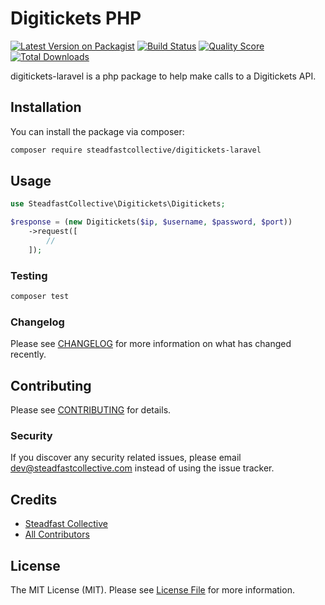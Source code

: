 # Digitickets PHP

[![Latest Version on Packagist](https://img.shields.io/packagist/v/steadfastcollective/digitickets-laravel.svg?style=flat-square)](https://packagist.org/packages/steadfastcollective/digitickets-laravel)
[![Build Status](https://img.shields.io/travis/steadfastcollective/digitickets-laravel/master.svg?style=flat-square)](https://travis-ci.org/steadfastcollective/digitickets-laravel)
[![Quality Score](https://img.shields.io/scrutinizer/g/steadfastcollective/digitickets-laravel.svg?style=flat-square)](https://scrutinizer-ci.com/g/steadfastcollective/digitickets-laravel)
[![Total Downloads](https://img.shields.io/packagist/dt/steadfastcollective/digitickets-laravel.svg?style=flat-square)](https://packagist.org/packages/steadfastcollective/digitickets-laravel)

digitickets-laravel is a php package to help make calls to a Digitickets API.

## Installation

You can install the package via composer:

```bash
composer require steadfastcollective/digitickets-laravel
```

## Usage

``` php
use SteadfastCollective\Digitickets\Digitickets;

$response = (new Digitickets($ip, $username, $password, $port))
    ->request([
        //
    ]);
```

### Testing

``` bash
composer test
```

### Changelog

Please see [CHANGELOG](CHANGELOG.md) for more information on what has changed recently.

## Contributing

Please see [CONTRIBUTING](CONTRIBUTING.md) for details.

### Security

If you discover any security related issues, please email dev@steadfastcollective.com instead of using the issue tracker.

## Credits

- [Steadfast Collective](https://github.com/steadfastcollective)
- [All Contributors](../../contributors)

## License

The MIT License (MIT). Please see [License File](LICENSE.md) for more information.
